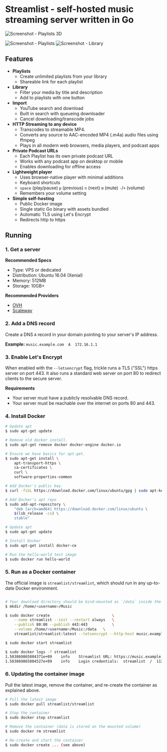 # Streamlist - self-hosted music streaming server written in Go

![Screenshot - Playlists 3D](https://raw.githubusercontent.com/streamlist/streamlist/master/3dscreenshot1.png?updated)

![Screenshot - Playlists](https://raw.githubusercontent.com/streamlist/streamlist/master/screenshot1.png)
![Screenshot - Library](https://raw.githubusercontent.com/streamlist/streamlist/master/screenshot2.png)

## Features

* **Playlists**
  * Create unlimited playlists from your library
  * Shareable link for each playlist
* **Library**
  * Filter your media by title and description
  * Add to playlists with one button
* **Import**
  * YouTube search and download
  * Built in search with queueing downloader
  * Cancel downloading/transcode jobs
* **HTTP Streaming to any device**
  * Transcodes to streamable MP4.
  * Converts any source to AAC-encoded MP4 (.m4a) audio files using ffmpeg
  * Plays in all modern web browsers, media players, and podcast apps
* **Private Podcast URLs**
  * Each Playlist has its own private podcast URL
  * Works with any podcast app on desktop or mobile
  * Enables downloading for offline access
* **Lightweight player**
  * Uses browser-native player with minimal additions
  * Keyboard shortcuts
  * `space` (play/pause) `p` (previous) `n` (next) `m` (mute) `-`/`+` (volume)
  * Remembers your volume setting
* **Simple self-hosting**
  * Public Docker image
  * Single static Go binary with assets bundled
  * Automatic TLS using Let's Encrypt
  * Redirects http to https

## Running

### 1. Get a server

**Recommended Specs**

* Type: VPS or dedicated
* Distribution: Ubuntu 16.04 (Xenial)
* Memory: 512MB
* Storage: 10GB+

**Recommended Providers**

* [OVH](https://www.ovh.com/)
* [Scaleway](https://www.scaleway.com/)

### 2. Add a DNS record

Create a DNS `A` record in your domain pointing to your server's IP address.

**Example:** `music.example.com  A  172.16.1.1`

### 3. Enable Let's Encrypt

When enabled with the `--letsencrypt` flag, trickle runs a TLS ("SSL") https server on port 443. It also runs a standard web server on port 80 to redirect clients to the secure server.

**Requirements**

* Your server must have a publicly resolvable DNS record.
* Your server must be reachable over the internet on ports 80 and 443.

### 4. Install Docker

```bash
# Update apt
$ sudo apt-get update

# Remove old docker install.
$ sudo apt-get remove docker docker-engine docker.io

# Ensure we have basics for apt-get.
$ sudo apt-get install \
    apt-transport-https \
    ca-certificates \
    curl \
    software-properties-common

# Add Docker's public key.
$ curl -fsSL https://download.docker.com/linux/ubuntu/gpg | sudo apt-key add -

# Add Docker's apt repo
$ sudo add-apt-repository \
    "deb [arch=amd64] https://download.docker.com/linux/ubuntu \
    $(lsb_release -cs) \
    stable"

# Update apt
$ sudo apt-get update

# Install Docker
$ sudo apt-get install docker-ce

# Run the hello-world test image
$ sudo docker run hello-world

```

### 5. Run as a Docker container

The official image is `streamlist/streamlist`, which should run in any up-to-date Docker environment.

```bash

# Your download directory should be bind-mounted as `/data` inside the container using the `--volume` flag.
$ mkdir /home/<username>/Music

$ sudo docker create                            \
    --name streamlist --init --restart always   \
    --publish 80:80 --publish 443:443           \
    --volume /home/<username>/Music:/data   \
    streamlist/streamlist:latest --letsencrypt --http-host music.example.com

$ sudo docker start streamlist

$ sudo docker logs -f streamlist
1.503869865804371e+09    info    Streamlist URL: https://music.example.com/streamlist
1.503869865804527e+09    info    Login credentials:  streamlist  /  1134423142

```

### 6. Updating the container image

Pull the latest image, remove the container, and re-create the container as explained above.

```bash
# Pull the latest image
$ sudo docker pull streamlist/streamlist

# Stop the container
$ sudo docker stop streamlist

# Remove the container (data is stored on the mounted volume)
$ sudo docker rm streamlist

# Re-create and start the container
$ sudo docker create ... (see above)

```

